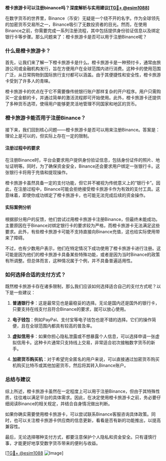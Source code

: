 **橙卡旅游卡可以注册binance吗？深度解析与实用建议[[TG💪+ @esim1088](https://t.me/s/esim1088)]**

在数字货币的世界里，Binance（币安）无疑是一个绕不开的名字。作为全球领先的加密货币交易所之一，Binance吸引了无数投资者的目光。然而，在使用Binance之前，你需要完成一系列注册流程，其中包括提供身份验证信息以及绑定银行卡等步骤。那么问题来了：橙卡旅游卡是否可以用于注册Binance呢？

### 什么是橙卡旅游卡？

首先，让我们来了解一下橙卡旅游卡是什么。橙卡旅游卡是一种预付卡，通常由旅游公司或金融机构发行，旨在方便用户在全球范围内进行消费。这种卡的使用范围广泛，从日常购物到国际旅行支付都可以涵盖。由于其便捷性和安全性，橙卡旅游卡受到了许多人的青睐。

橙卡旅游卡的优点在于它不需要像传统银行账户那样复杂的开户程序。用户只需购买一定金额的卡，并通过简单的激活流程即可开始使用。此外，橙卡旅游卡还提供了多种货币选项，使得用户能够更灵活地管理不同国家和地区的货币。

### 橙卡旅游卡能否用于注册Binance？

接下来，我们回到核心问题——橙卡旅游卡是否可以用来注册Binance。答案是：理论上是可以的，但实际上存在一定的限制。

#### 注册过程中的要求

在注册Binance时，平台会要求用户提供身份验证信息，包括身份证件的照片、地址证明等。同时，为了确保资金安全，Binance还会要求用户绑定一张银行卡。这张银行卡将用于充值和提现操作。

橙卡旅游卡虽然具备一定的支付功能，但它并不被视为传统意义上的“银行卡”。因此，在注册过程中，Binance可能会拒绝接受橙卡旅游卡作为有效的支付工具。这意味着，即使你成功绑定了橙卡旅游卡，也可能无法完成后续的资金操作。

#### 实际案例分析

根据部分用户的反馈，他们尝试过用橙卡旅游卡注册Binance，但最终未能成功。主要原因在于Binance对绑定银行卡的要求较为严格，而橙卡旅游卡无法满足这些要求。此外，有些橙卡旅游卡可能不支持直接向Binance充值，这也给实际使用带来了障碍。

不过，也有少数用户表示，他们在特定情况下成功使用了橙卡旅游卡进行注册。这可能是因为他们的橙卡旅游卡具备某些特殊功能，或者是因为当时Binance的政策有所调整。但总体而言，这种情况属于个例，并不具备普遍适用性。

### 如何选择合适的支付方式？

既然橙卡旅游卡存在诸多限制，那么我们应该如何选择适合自己的支付方式呢？以下是一些建议：

1. **普通银行卡**：这是最常见也是最稳妥的选择。无论是国内还是国外的银行卡，只要支持在线支付且符合Binance的要求，就可以放心使用。
   
2. **电子钱包**：例如PayPal、支付宝等电子钱包也是不错的选择。它们的操作简便，且在全球范围内都具有较高的普及率。

3. **虚拟信用卡**：如果你担心隐私泄露或不想暴露个人信息，可以选择申请一张虚拟信用卡。这种卡片通常只支持线上交易，非常适合初次接触数字货币的新手。

4. **加密货币购买机**：对于希望完全匿名的用户来说，可以直接通过加密货币购买机购买比特币或其他加密货币，然后将其转入Binance账户。

### 总结与建议

综上所述，橙卡旅游卡虽然在一定程度上可以用于注册Binance，但由于其特殊性质，往往难以满足平台的具体需求。因此，在决定使用橙卡旅游卡之前，务必要仔细阅读Binance的相关规定，并结合自身情况做出判断。

如果你确实需要使用橙卡旅游卡，可以尝试联系Binance客服咨询具体政策。同时，也可以关注橙卡旅游卡供应商的信息更新，看看是否有新的功能推出，以提高兼容性。

最后，无论选择哪种支付方式，都要注意保护个人隐私和资金安全。只有谨慎行事，才能更好地享受数字货币带来的便利与收益。

[[TG💪+ @esim1088](https://t.me/s/esim1088) ![Image](https://i.postimg.cc/4NQfJmqS/Snipaste-2025-05-13-00-14-12.png)]
